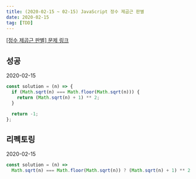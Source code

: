 ```yaml
---
title: (2020-02-15 ~ 02-15) JavaScript 정수 제곱근 판별
date: 2020-02-15
tag: [TDD]
---
```


[[정수 제곱근 판별] 문제 링크](https://programmers.co.kr/learn/courses/30/lessons/12934)

## 성공

2020-02-15

```javascript
const solution = (n) => {
  if (Math.sqrt(n) === Math.floor(Math.sqrt(n))) {
    return (Math.sqrt(n) + 1) ** 2;
  }

  return -1;
};
```

## 리펙토링

2020-02-15

```javascript
const solution = (n) =>
  Math.sqrt(n) === Math.floor(Math.sqrt(n)) ? (Math.sqrt(n) + 1) ** 2 : -1;
```
